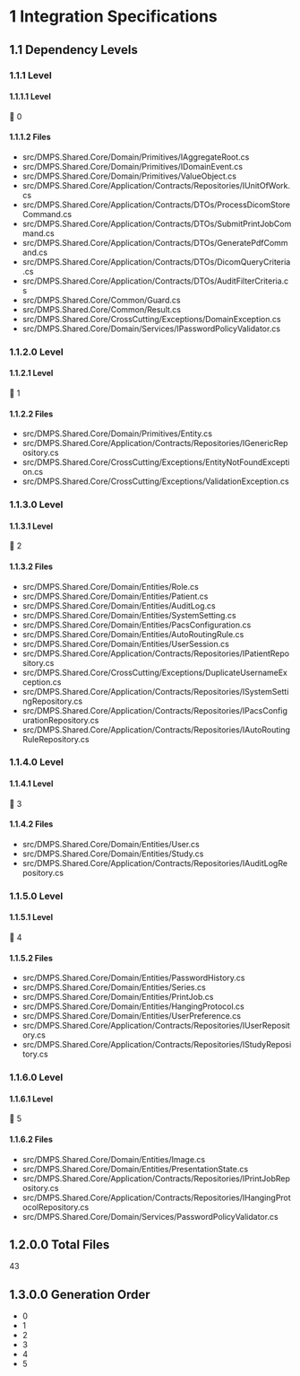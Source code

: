 # 1 Integration Specifications

## 1.1 Dependency Levels

### 1.1.1 Level

#### 1.1.1.1 Level

🔹 0

#### 1.1.1.2 Files

- src/DMPS.Shared.Core/Domain/Primitives/IAggregateRoot.cs
- src/DMPS.Shared.Core/Domain/Primitives/IDomainEvent.cs
- src/DMPS.Shared.Core/Domain/Primitives/ValueObject.cs
- src/DMPS.Shared.Core/Application/Contracts/Repositories/IUnitOfWork.cs
- src/DMPS.Shared.Core/Application/Contracts/DTOs/ProcessDicomStoreCommand.cs
- src/DMPS.Shared.Core/Application/Contracts/DTOs/SubmitPrintJobCommand.cs
- src/DMPS.Shared.Core/Application/Contracts/DTOs/GeneratePdfCommand.cs
- src/DMPS.Shared.Core/Application/Contracts/DTOs/DicomQueryCriteria.cs
- src/DMPS.Shared.Core/Application/Contracts/DTOs/AuditFilterCriteria.cs
- src/DMPS.Shared.Core/Common/Guard.cs
- src/DMPS.Shared.Core/Common/Result.cs
- src/DMPS.Shared.Core/CrossCutting/Exceptions/DomainException.cs
- src/DMPS.Shared.Core/Domain/Services/IPasswordPolicyValidator.cs

### 1.1.2.0 Level

#### 1.1.2.1 Level

🔹 1

#### 1.1.2.2 Files

- src/DMPS.Shared.Core/Domain/Primitives/Entity.cs
- src/DMPS.Shared.Core/Application/Contracts/Repositories/IGenericRepository.cs
- src/DMPS.Shared.Core/CrossCutting/Exceptions/EntityNotFoundException.cs
- src/DMPS.Shared.Core/CrossCutting/Exceptions/ValidationException.cs

### 1.1.3.0 Level

#### 1.1.3.1 Level

🔹 2

#### 1.1.3.2 Files

- src/DMPS.Shared.Core/Domain/Entities/Role.cs
- src/DMPS.Shared.Core/Domain/Entities/Patient.cs
- src/DMPS.Shared.Core/Domain/Entities/AuditLog.cs
- src/DMPS.Shared.Core/Domain/Entities/SystemSetting.cs
- src/DMPS.Shared.Core/Domain/Entities/PacsConfiguration.cs
- src/DMPS.Shared.Core/Domain/Entities/AutoRoutingRule.cs
- src/DMPS.Shared.Core/Domain/Entities/UserSession.cs
- src/DMPS.Shared.Core/Application/Contracts/Repositories/IPatientRepository.cs
- src/DMPS.Shared.Core/CrossCutting/Exceptions/DuplicateUsernameException.cs
- src/DMPS.Shared.Core/Application/Contracts/Repositories/ISystemSettingRepository.cs
- src/DMPS.Shared.Core/Application/Contracts/Repositories/IPacsConfigurationRepository.cs
- src/DMPS.Shared.Core/Application/Contracts/Repositories/IAutoRoutingRuleRepository.cs

### 1.1.4.0 Level

#### 1.1.4.1 Level

🔹 3

#### 1.1.4.2 Files

- src/DMPS.Shared.Core/Domain/Entities/User.cs
- src/DMPS.Shared.Core/Domain/Entities/Study.cs
- src/DMPS.Shared.Core/Application/Contracts/Repositories/IAuditLogRepository.cs

### 1.1.5.0 Level

#### 1.1.5.1 Level

🔹 4

#### 1.1.5.2 Files

- src/DMPS.Shared.Core/Domain/Entities/PasswordHistory.cs
- src/DMPS.Shared.Core/Domain/Entities/Series.cs
- src/DMPS.Shared.Core/Domain/Entities/PrintJob.cs
- src/DMPS.Shared.Core/Domain/Entities/HangingProtocol.cs
- src/DMPS.Shared.Core/Domain/Entities/UserPreference.cs
- src/DMPS.Shared.Core/Application/Contracts/Repositories/IUserRepository.cs
- src/DMPS.Shared.Core/Application/Contracts/Repositories/IStudyRepository.cs

### 1.1.6.0 Level

#### 1.1.6.1 Level

🔹 5

#### 1.1.6.2 Files

- src/DMPS.Shared.Core/Domain/Entities/Image.cs
- src/DMPS.Shared.Core/Domain/Entities/PresentationState.cs
- src/DMPS.Shared.Core/Application/Contracts/Repositories/IPrintJobRepository.cs
- src/DMPS.Shared.Core/Application/Contracts/Repositories/IHangingProtocolRepository.cs
- src/DMPS.Shared.Core/Domain/Services/PasswordPolicyValidator.cs

## 1.2.0.0 Total Files

43

## 1.3.0.0 Generation Order

- 0
- 1
- 2
- 3
- 4
- 5

